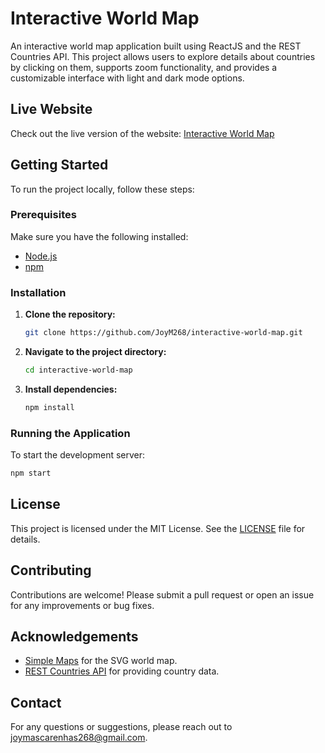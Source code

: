 # Interactive World Map

An interactive world map application built using ReactJS and the REST Countries API. This project allows users to explore details about countries by clicking on them, supports zoom functionality, and provides a customizable interface with light and dark mode options.

## Live Website

Check out the live version of the website: [Interactive World Map](https://interactive-map-reactjs.vercel.app/)

## Getting Started

To run the project locally, follow these steps:

### Prerequisites

Make sure you have the following installed:

-   [Node.js](https://nodejs.org/)
-   [npm](https://www.npmjs.com/)

### Installation

1. **Clone the repository:**

    ```bash
    git clone https://github.com/JoyM268/interactive-world-map.git
    ```

2. **Navigate to the project directory:**

    ```bash
    cd interactive-world-map
    ```

3. **Install dependencies:**
    ```bash
    npm install
    ```

### Running the Application

To start the development server:

```bash
npm start
```

## License

This project is licensed under the MIT License. See the [LICENSE](https://github.com/JoyM268/interactive-map-reactjs/blob/main/LICENSE) file for details.

## Contributing

Contributions are welcome! Please submit a pull request or open an issue for any improvements or bug fixes.

## Acknowledgements

-   [Simple Maps](https://simplemaps.com/) for the SVG world map.
-   [REST Countries API](https://restcountries.com/) for providing country data.

## Contact

For any questions or suggestions, please reach out to [joymascarenhas268@gmail.com](mailto:joymascarenhas268@gmail.com).
